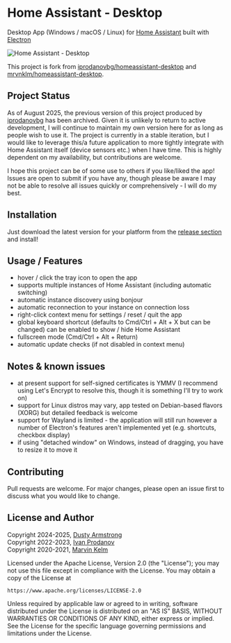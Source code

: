 # Home Assistant - Desktop

Desktop App (Windows / macOS / Linux) for [Home Assistant](https://www.home-assistant.io/) built with [Electron](https://www.electronjs.org)

![Home Assistant - Desktop](https://raw.githubusercontent.com/DustyArmstrong/homeassistant-desktop/master/media/screenshot.png)

This project is fork from [iprodanovbg/homeassistant-desktop](https://github.com/iprodanovbg/) and [mrvnklm/homeassistant-desktop](https://github.com/mrvnklm/). 

## Project Status

As of August 2025, the previous version of this project produced by [iprodanovbg](https://github.com/iprodanovbg/) has been archived. Given it is unlikely to return to active development, I will continue to maintain my own version here for as long as people wish to use it. The project is currently in a stable iteration, but I would like to leverage this/a future application to more tightly integrate with Home Assistant itself (device sensors etc.) when I have time. This is highly dependent on my availability, but contributions are welcome. 

I hope this project can be of some use to others if you like/liked the app! Issues are open to submit if you have any, though please be aware I may not be able to resolve all issues quickly or comprehensively - I will do my best.

## Installation

Just download the latest version for your platform from the [release section](https://github.com/DustyArmstrong/homeassistant-desktop/releases/latest) and install!

## Usage / Features

- hover / click the tray icon to open the app
- supports multiple instances of Home Assistant (including automatic switching)
- automatic instance discovery using bonjour
- automatic reconnection to your instance on connection loss
- right-click context menu for settings / reset / quit the app
- global keyboard shortcut (defaults to Cmd/Ctrl + Alt + X but can be changed) can be enabled to show / hide Home Assistant
- fullscreen mode (Cmd/Ctrl + Alt + Return)
- automatic update checks (if not disabled in context menu)

## Notes & known issues

- at present support for self-signed certificates is YMMV (I recommend using Let's Encrypt to resolve this, though it is something I'll try to work on)
- support for Linux distros may vary, app tested on Debian-based flavors (XORG) but detailed feedback is welcome
- support for Wayland is limited - the application will still run however a number of Electron's features aren't implemented yet (e.g. shortcuts, checkbox display)
- if using "detached window" on Windows, instead of dragging, you have to resize it to move it

## Contributing

Pull requests are welcome. For major changes, please open an issue first to discuss what you would like to change.

## License and Author

Copyright 2024-2025, [Dusty Armstrong](https://github.com/DustyArmstrong)\
Copyright 2022-2023, [Ivan Prodanov](https://github.com/iprodanovbg)\
Copyright 2020-2021, [Marvin Kelm](https://github.com/mrvnklm)

Licensed under the Apache License, Version 2.0 (the "License");
you may not use this file except in compliance with the License.
You may obtain a copy of the License at

    https://www.apache.org/licenses/LICENSE-2.0

Unless required by applicable law or agreed to in writing, software
distributed under the License is distributed on an "AS IS" BASIS,
WITHOUT WARRANTIES OR CONDITIONS OF ANY KIND, either express or implied.
See the License for the specific language governing permissions and
limitations under the License.
